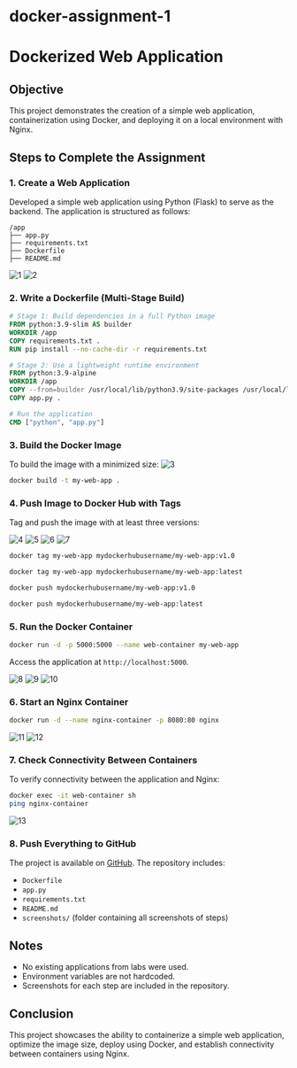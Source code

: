 # docker-assignment-1
# Dockerized Web Application

## Objective
This project demonstrates the creation of a simple web application, containerization using Docker, and deploying it on a local environment with Nginx.

## Steps to Complete the Assignment

### 1. Create a Web Application
Developed a simple web application using Python (Flask) to serve as the backend. The application is structured as follows:

```
/app
├── app.py
├── requirements.txt
├── Dockerfile
├── README.md
```
![1](https://github.com/user-attachments/assets/7516d3ed-98d7-493d-8201-fba136cd53e2)
![2](https://github.com/user-attachments/assets/d4ab3287-1cd6-4b34-8656-1e00522f3889)

### 2. Write a Dockerfile (Multi-Stage Build)

```dockerfile
# Stage 1: Build dependencies in a full Python image
FROM python:3.9-slim AS builder
WORKDIR /app
COPY requirements.txt .
RUN pip install --no-cache-dir -r requirements.txt

# Stage 2: Use a lightweight runtime environment
FROM python:3.9-alpine
WORKDIR /app
COPY --from=builder /usr/local/lib/python3.9/site-packages /usr/local/lib/python3.9/site-packages
COPY app.py .

# Run the application
CMD ["python", "app.py"]
```

### 3. Build the Docker Image
To build the image with a minimized size:
![3](https://github.com/user-attachments/assets/ffd97127-fd83-4a00-9e99-d3e1276675fa)

```sh
docker build -t my-web-app .
```

### 4. Push Image to Docker Hub with Tags
Tag and push the image with at least three versions:

![4](https://github.com/user-attachments/assets/29d3a90a-54af-432d-b6a6-feda0c64864f)
![5](https://github.com/user-attachments/assets/c0ae452d-713d-4ce2-aaca-e69625ebd53a)
![6](https://github.com/user-attachments/assets/155570d4-bbab-4ef0-95c5-b69fb799aeeb)
![7](https://github.com/user-attachments/assets/7fa55401-e69e-4511-a9bf-e18b28aa5e5d)


```sh
docker tag my-web-app mydockerhubusername/my-web-app:v1.0

docker tag my-web-app mydockerhubusername/my-web-app:latest

docker push mydockerhubusername/my-web-app:v1.0

docker push mydockerhubusername/my-web-app:latest
```

### 5. Run the Docker Container

```sh
docker run -d -p 5000:5000 --name web-container my-web-app
```
Access the application at `http://localhost:5000`.

![8](https://github.com/user-attachments/assets/d9b2b3ed-01a2-4f32-9994-df5f899d1c84)
![9](https://github.com/user-attachments/assets/479670c8-70c1-4740-93e1-75c099b6c352)
![10](https://github.com/user-attachments/assets/b3ece432-1735-4c8e-aa34-58189fac6364)

### 6. Start an Nginx Container

```sh
docker run -d --name nginx-container -p 8080:80 nginx
```

![11](https://github.com/user-attachments/assets/3a3fae71-47cf-472b-ab33-c537d9ad480d)
![12](https://github.com/user-attachments/assets/ddf3b676-cb1e-499b-86bc-a3f2388b5f04)

### 7. Check Connectivity Between Containers
To verify connectivity between the application and Nginx:

```sh
docker exec -it web-container sh
ping nginx-container
```

![13](https://github.com/user-attachments/assets/7e2c1ee4-c5eb-4e2f-9a67-9476c3ecfa56)


### 8. Push Everything to GitHub
The project is available on [GitHub](https://github.com/krishnamonani/docker-assignment-1).
The repository includes:

- `Dockerfile`
- `app.py`
- `requirements.txt`
- `README.md`
- `screenshots/` (folder containing all screenshots of steps)

## Notes
- No existing applications from labs were used.
- Environment variables are not hardcoded.
- Screenshots for each step are included in the repository.

## Conclusion
This project showcases the ability to containerize a simple web application, optimize the image size, deploy using Docker, and establish connectivity between containers using Nginx.

